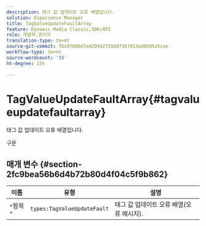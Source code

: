 ```yaml
---
description: 태그 값 업데이트 오류 배열입니다.
solution: Experience Manager
title: TagValueUpdateFaultArray
feature: Dynamic Media Classic,SDK/API
role: 개발자,관리자
translation-type: tm+mt
source-git-commit: f6c97606d7a4209427316d7367013ad9585a5cae
workflow-type: tm+mt
source-wordcount: '38'
ht-degree: 15%

---
```



# TagValueUpdateFaultArray{#tagvalueupdatefaultarray}

태그 값 업데이트 오류 배열입니다.

구문

## 매개 변수 {#section-2fc9bea56b6d4b72b80d4f04c5f9b862}

| 이름 | 유형 | 설명 |
|---|---|---|
| `*`항목`*` | `types:TagValueUpdateFault` | 태그 값 업데이트 오류 배열(오류 메시지). |

